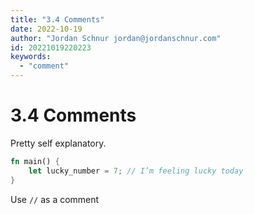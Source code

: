 ```yaml
---
title: "3.4 Comments"
date: 2022-10-19
author: "Jordan Schnur jordan@jordanschnur.com"
id: 20221019220223
keywords:
  - "comment"
---
```


# 3.4 Comments

Pretty self explanatory. 
```rust
fn main() {
    let lucky_number = 7; // I’m feeling lucky today
}
```

Use `//` as a comment
